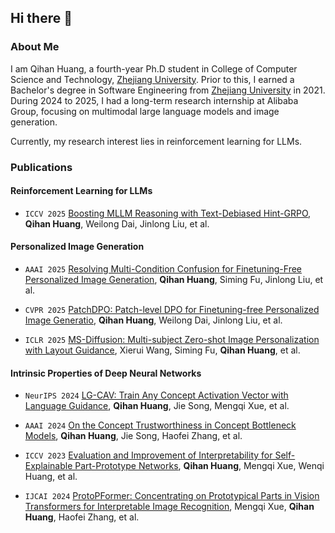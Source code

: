 ## Hi there 👋

### About Me

I am Qihan Huang, a fourth-year Ph.D student in College of Computer Science and Technology, [Zhejiang University](https://www.zju.edu.cn/english/). Prior to this, I earned a Bachelor's degree in Software Engineering from [Zhejiang University](https://www.zju.edu.cn/english/) in 2021. During 2024 to 2025, I had a long-term research internship at Alibaba Group, focusing on multimodal large language models and image generation.

Currently, my research interest lies in reinforcement learning for LLMs.

### Publications

#### Reinforcement Learning for LLMs

- ``ICCV 2025`` [Boosting MLLM Reasoning with Text-Debiased Hint-GRPO](https://arxiv.org/abs/2503.23905), **Qihan Huang**, Weilong Dai, Jinlong Liu, et al.

#### Personalized Image Generation

- ``AAAI 2025`` [Resolving Multi-Condition Confusion for Finetuning-Free Personalized Image Generation](https://arxiv.org/abs/2409.17920), **Qihan Huang**, Siming Fu, Jinlong Liu, et al.

- ``CVPR 2025`` [PatchDPO: Patch-level DPO for Finetuning-free Personalized Image Generatio](https://arxiv.org/abs/2412.03177), **Qihan Huang**, Weilong Dai, Jinlong Liu, et al.

- ``ICLR 2025`` [MS-Diffusion: Multi-subject Zero-shot Image Personalization with Layout Guidance](https://arxiv.org/abs/2406.07209), Xierui Wang, Siming Fu, **Qihan Huang**, et al.

#### Intrinsic Properties of Deep Neural Networks

- ``NeurIPS 2024`` [LG-CAV: Train Any Concept Activation Vector with Language Guidance](https://arxiv.org/abs/2410.10308), **Qihan Huang**, Jie Song, Mengqi Xue, et al.

- ``AAAI 2024`` [On the Concept Trustworthiness in Concept Bottleneck Models](https://arxiv.org/abs/2403.14349), **Qihan Huang**, Jie Song, Haofei Zhang, et al.

- ``ICCV 2023`` [Evaluation and Improvement of Interpretability for Self-Explainable Part-Prototype Networks](https://arxiv.org/abs/2212.05946), **Qihan Huang**, Mengqi Xue, Wenqi Huang, et al.

- ``IJCAI 2024`` [ProtoPFormer: Concentrating on Prototypical Parts in Vision Transformers for Interpretable Image Recognition](https://arxiv.org/abs/2208.10431), Mengqi Xue, **Qihan Huang**, Haofei Zhang, et al.
